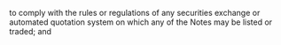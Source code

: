 to comply with the rules or regulations of any securities exchange or automated quotation system on
which any of the Notes may be listed or traded; and